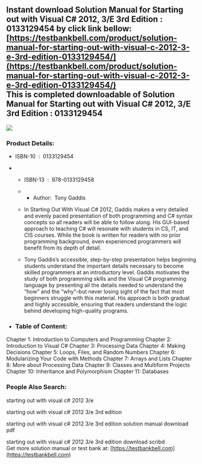 Instant download **Solution Manual for Starting out with Visual C# 2012, 3/E 3rd Edition : 0133129454** by click link bellow:  
[https://testbankbell.com/product/solution-manual-for-starting-out-with-visual-c-2012-3-e-3rd-edition-0133129454/](https://testbankbell.com/product/solution-manual-for-starting-out-with-visual-c-2012-3-e-3rd-edition-0133129454/)  
This is completed downloadable of Solution Manual for Starting out with Visual C# 2012, 3/E 3rd Edition : 0133129454
--------------------------------------------------------------------------------------------------------------------


![](https://testbankbell.com/wp-content/uploads/2023/05/0133129454-500x500-1-300x300.jpg)
### Product Details:


* ISBN-10 ‏ : ‎ 0133129454
* * ISBN-13 ‏ : ‎ 978-0133129458
  * * Author:  Tony Gaddis
   
  * In Starting Out With Visual C# 2012, Gaddis makes a very detailed and evenly paced presentation of both programming and C# syntax concepts so all readers will be able to follow along. His GUI-based approach to teaching C# will resonate with students in CS, IT, and CIS courses. While the book is written for readers with no prior programming background, even experienced programmers will benefit from its depth of detail.
 
  * Tony Gaddis’s accessible, step-by-step presentation helps beginning students understand the important details necessary to become skilled programmers at an introductory level. Gaddis motivates the study of both programming skills and the Visual C# programming language by presenting all the details needed to understand the “how” and the “why”–but never losing sight of the fact that most beginners struggle with this material. His approach is both gradual and highly accessible, ensuring that readers understand the logic behind developing high-quality programs.
 
* ### Table of Content:

Chapter 1: Introduction to Computers and Programming
Chapter 2: Introduction to Visual C#
Chapter 3: Processing Data
Chapter 4: Making Decisions
Chapter 5: Loops, Files, and Random Numbers
Chapter 6: Modularizing Your Code with Methods
Chapter 7: Arrays and Lists
Chapter 8: More about Processing Data
Chapter 9: Classes and Multiform Projects
Chapter 10: Inheritance and Polymorphism
Chapter 11: Databases


 ### People Also Search:


 starting out with visual c# 2012 3/e

 starting out with visual c# 2012 3/e 3rd edition

 starting out with visual c# 2012 3/e 3rd edition solution manual download pdf

 starting out with visual c# 2012 3/e 3rd edition download scribd  
  Get more solution manual or test bank at: [https://testbankbell.com](https://testbankbell.com)
